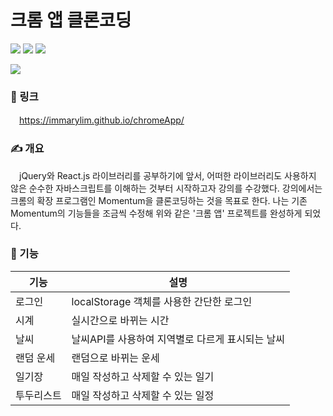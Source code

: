 # 크롬 앱 클론코딩
<p>
  <img src="https://img.shields.io/badge/html5-E34F26?style=flat-square&logo=html5&logoColor=white"/>
  <img src="https://img.shields.io/badge/css3-1572B6?style=flat-square&logo=css3&logoColor=white"/>
  <img src="https://img.shields.io/badge/javascript-F7DF1E?style=flat-square&logo=javascript&logoColor=white"/>
</p>

<img src="https://github.com/immarylim/chromeApp/assets/139189720/019395a4-e7db-41a2-b68c-fe79ba30ce38"/>

### 🔗 링크
　https://immarylim.github.io/chromeApp/

### ✍️ 개요
　jQuery와 React.js 라이브러리를 공부하기에 앞서, 어떠한 라이브러리도 사용하지 않은 순수한 자바스크립트를 이해하는 것부터 시작하고자 강의를 수강했다.
 강의에서는 크롬의 확장 프로그램인 Momentum을 클론코딩하는 것을 목표로 한다. 나는 기존 Momentum의 기능들을 조금씩 수정해 위와 같은 '크롬 앱' 프로젝트를 
 완성하게 되었다.

### 👀 기능
|기능|설명|
|------|---|
|로그인|localStorage 객체를 사용한 간단한 로그인|
|시계|실시간으로 바뀌는 시간|
|날씨|날씨API를 사용하여 지역별로 다르게 표시되는 날씨|
|랜덤 운세|랜덤으로 바뀌는 운세|
|일기장|매일 작성하고 삭제할 수 있는 일기|
|투두리스트|매일 작성하고 삭제할 수 있는 일정|
